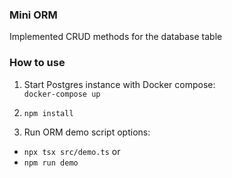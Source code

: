 ### Mini ORM 

Implemented CRUD methods for the database table



### How to use

1. Start Postgres instance with Docker compose:  
`docker-compose up`


2. `npm install`

3. Run ORM demo script options:
- `npx tsx src/demo.ts`
or
- `npm run demo`